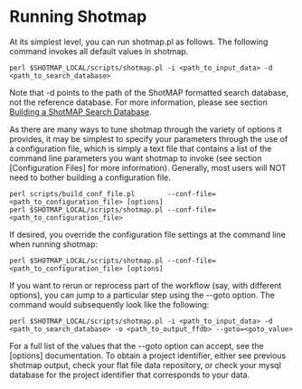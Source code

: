 Running Shotmap
===============

At its simplest level, you can run shotmap.pl as follows. The following command invokes all default values in shotmap. 

    perl $SHOTMAP_LOCAL/scripts/shotmap.pl -i <path_to_input_data> -d <path_to_search_database>

Note that -d points to the path of the ShotMAP formatted search database, not the reference database. For more information,
please see section [Building a ShotMAP Search Database](search_databases.md).

As there are many ways to tune shotmap through the variety of options it provides, it may be simplest to specify your parameters 
through the use of a configuration file, which is simply a text file that contains a list of the command line parameters you want
shotmap to invoke (see section [Configuration Files] for more information). Generally, most users will NOT need to bother building 
a configuration file.

    perl scripts/build_conf_file.pl        --conf-file=<path_to_configuration_file> [options]
    perl $SHOTMAP_LOCAL/scripts/shotmap.pl --conf-file=<path_to_configuration_file>

If desired, you override the configuration file settings at the command line when running shotmap:

    perl $SHOTMAP_LOCAL/scripts/shotmap.pl --conf-file=<path_to_configuration_file> [options]

If you want to rerun or reprocess part of the workflow (say, with different options), you can jump to a particular step using the 
--goto option. The command would subsequently look like the following:

    perl $SHOTMAP_LOCAL/scripts/shotmap.pl -i <path_to_input_data> -d <path_to_search_database> -o <path_to_output_ffdb> --goto=<goto_value>

For a full list of the values that the --goto option can accept, see the [options] documentation. To obtain a project identifier, either see previous
shotmap output, check your flat file data repository, or check your mysql database for the project identifier that corresponds to your data.